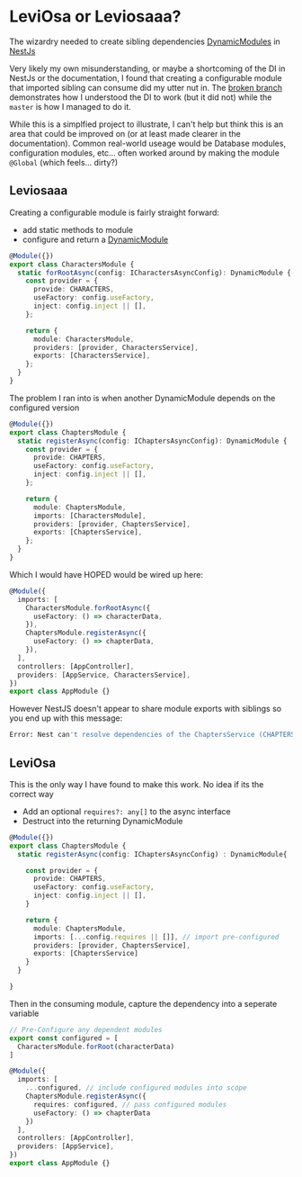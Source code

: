 # LeviOsa or Leviosaaa?
The wizardry needed to create sibling dependencies [DynamicModules](https://docs.nestjs.com/fundamentals/dynamic-modules) in [NestJs](http://nestjs.com)

Very likely my own misunderstanding, or maybe a shortcoming of the DI in NestJs or the documentation, I found that creating a configurable module that imported sibling can consume did my utter nut in. The [broken branch](../../tree/Broken) demonstrates how I understood the DI to work (but it did not) while the `master` is how I managed to do it.

While this is a simplfied project to illustrate, I can't help but think this is an area that could be improved on (or at least made clearer in the documentation). Common real-world useage would be Database modules, configuration modules, etc... often worked around by making the module `@Global` (which feels... dirty?)

## Leviosaaa


Creating a configurable module is fairly straight forward:
- add static methods to module
- configure and return a [DynamicModule](https://docs.nestjs.com/fundamentals/dynamic-modules)

```typescript
@Module({})
export class CharactersModule {
  static forRootAsync(config: ICharactersAsyncConfig): DynamicModule {
    const provider = {
      provide: CHARACTERS,
      useFactory: config.useFactory,
      inject: config.inject || [],
    };

    return {
      module: CharactersModule,
      providers: [provider, CharactersService],
      exports: [CharactersService],
    };
  }
}
```
The problem I ran into is when another DynamicModule depends on the configured version
```typescript
@Module({})
export class ChaptersModule {
  static registerAsync(config: IChaptersAsyncConfig): DynamicModule {
    const provider = {
      provide: CHAPTERS,
      useFactory: config.useFactory,
      inject: config.inject || [],
    };

    return {
      module: ChaptersModule,
      imports: [CharactersModule],
      providers: [provider, ChaptersService],
      exports: [ChaptersService],
    };
  }
}
```
Which I would have HOPED would be wired up here:
```typescript
@Module({
  imports: [
    CharactersModule.forRootAsync({
      useFactory: () => characterData,
    }),
    ChaptersModule.registerAsync({
      useFactory: () => chapterData,
    }),
  ],
  controllers: [AppController],
  providers: [AppService, CharactersService],
})
export class AppModule {}
```

However NestJS doesn't appear to share module exports with siblings so you end up with this message:
```bash
Error: Nest can't resolve dependencies of the ChaptersService (CHAPTERS, ?). Please make sure that the argument CharactersService at index [1] is available in the ChaptersModule context.
```

## LeviOsa

This is the only way I have found to make this work. No idea if its the correct way

- Add an optional `requires?: any[]` to the async interface
- Destruct into the returning DynamicModule
```typescript
@Module({})
export class ChaptersModule {
  static registerAsync(config: IChaptersAsyncConfig) : DynamicModule{

    const provider = {
      provide: CHAPTERS,
      useFactory: config.useFactory,
      inject: config.inject || [],
    }

    return {
      module: ChaptersModule,
      imports: [...config.requires || []], // import pre-configured
      providers: [provider, ChaptersService],
      exports: [ChaptersService]
    }
  }

}
```

Then in the consuming module, capture the dependency into a seperate variable

```typescript
// Pre-Configure any dependent modules
export const configured = [
  CharactersModule.forRoot(characterData)
]

@Module({
  imports: [
    ...configured, // include configured modules into scope
    ChaptersModule.registerAsync({
      requires: configured, // pass configured modules
      useFactory: () => chapterData
    })
  ],
  controllers: [AppController],
  providers: [AppService],
})
export class AppModule {}
```
